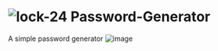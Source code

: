 # ![lock-24](https://user-images.githubusercontent.com/69309461/182331182-47115bcd-49f6-45ec-afa3-2fb6de351e04.png) Password-Generator

A simple password generator
![image](https://user-images.githubusercontent.com/69309461/182330813-dc0530ba-52c0-4fa9-adfe-cf6508380fd5.png)
